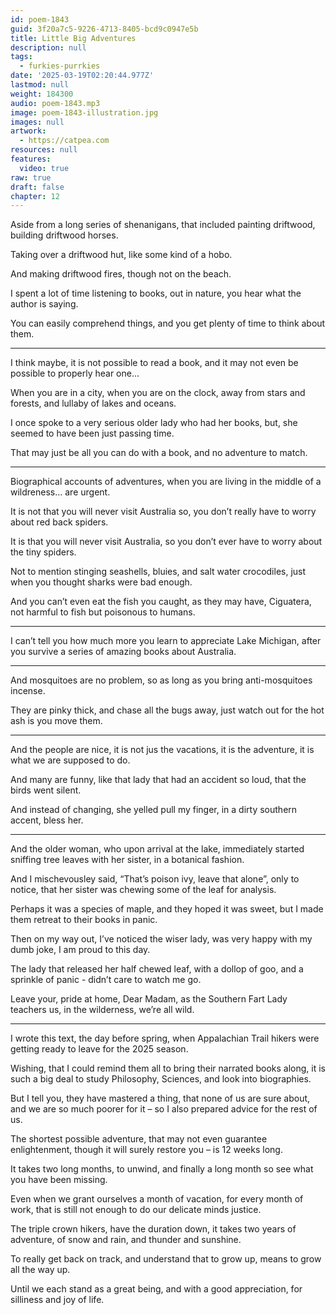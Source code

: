 ```yaml
---
id: poem-1843
guid: 3f20a7c5-9226-4713-8405-bcd9c0947e5b
title: Little Big Adventures
description: null
tags:
  - furkies-purrkies
date: '2025-03-19T02:20:44.977Z'
lastmod: null
weight: 184300
audio: poem-1843.mp3
image: poem-1843-illustration.jpg
images: null
artwork:
  - https://catpea.com
resources: null
features:
  video: true
raw: true
draft: false
chapter: 12
---
```


Aside from a long series of shenanigans,
that included painting driftwood, building driftwood horses.

Taking over a driftwood hut,
like some kind of a hobo.

And making driftwood fires,
though not on the beach.

I spent a lot of time listening to books,
out in nature, you hear what the author is saying.

You can easily comprehend things,
and you get plenty of time to think about them.

---

I think maybe, it is not possible to read a book,
and it may not even be possible to properly hear one…

When you are in a city, when you are on the clock,
away from stars and forests, and lullaby of lakes and oceans.

I once spoke to a very serious older lady who had her books,
but, she seemed to have been just passing time.

That may just be all you can do with a book,
and no adventure to match.

---

Biographical accounts of adventures,
when you are living in the middle of a wildreness… are urgent.

It is not that you will never visit Australia
so, you don’t really have to worry about red back spiders.

It is that you will never visit Australia,
so you don’t ever have to worry about the tiny spiders.

Not to mention stinging seashells, bluies, and salt water crocodiles,
just when you thought sharks were bad enough.

And you can’t even eat the fish you caught,
as they may have, Ciguatera, not harmful to fish but poisonous to humans.

---

I can’t tell you how much more you learn to appreciate Lake Michigan,
after you survive a series of amazing books about Australia.

---

And mosquitoes are no problem,
so as long as you bring anti-mosquitoes incense.

They are pinky thick, and chase all the bugs away,
just watch out for the hot ash is you move them.

---

And the people are nice, it is not jus the vacations,
it is the adventure, it is what we are supposed to do.

And many are funny,
like that lady that had an accident so loud, that the birds went silent.

And instead of changing, she yelled pull my finger,
in a dirty southern accent, bless her.

---

And the older woman, who upon arrival at the lake,
immediately started sniffing tree leaves with her sister, in a botanical fashion.

And I mischevousley said, “That’s poison ivy, leave that alone”,
only to notice, that her sister was chewing some of the leaf for analysis.

Perhaps it was a species of maple, and they hoped it was sweet,
but I made them retreat to their books in panic.

Then on my way out, I’ve noticed the wiser lady,
was very happy with my dumb joke, I am proud to this day.

The lady that released her half chewed leaf, with a dollop of goo,
and a sprinkle of panic - didn’t care to watch me go.

Leave your, pride at home, Dear Madam,
as the Southern Fart Lady teachers us, in the wilderness, we’re all wild.

---

I wrote this text, the day before spring,
when Appalachian Trail hikers were getting ready to leave for the 2025 season.

Wishing, that I could remind them all to bring their narrated books along,
it is such a big deal to study Philosophy, Sciences, and look into biographies.

But I tell you, they have mastered a thing, that none of us are sure about,
and we are so much poorer for it – so I also prepared advice for the rest of us.

The shortest possible adventure, that may not even guarantee enlightenment,
though it will surely restore you – is 12 weeks long.

It takes two long months, to unwind,
and finally a long month so see what you have been missing.

Even when we grant ourselves a month of vacation, for every month of work,
that is still not enough to do our delicate minds justice.

The triple crown hikers, have the duration down,
it takes two years of adventure, of snow and rain, and thunder and sunshine.

To really get back on track,
and understand that to grow up, means to grow all the way up.

Until we each stand as a great being,
and with a good appreciation, for silliness and joy of life.
